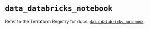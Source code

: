 # `data_databricks_notebook`

Refer to the Terraform Registry for docs: [`data_databricks_notebook`](https://registry.terraform.io/providers/databricks/databricks/1.90.0/docs/data-sources/notebook).
